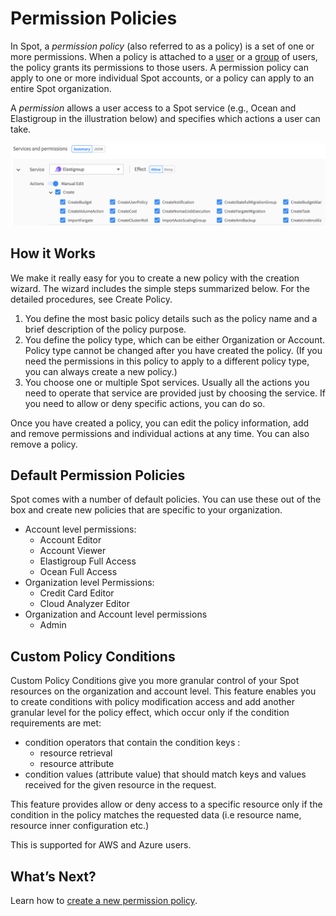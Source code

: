 # Permission Policies

In Spot, a *permission policy* (also referred to as a policy) is a set of one or more permissions. When a policy is attached to a [user](administration/users-a/) or a [group](administration/groups/) of users, the policy grants its permissions to those users. A permission policy can apply to one or more individual Spot accounts, or a policy can apply to an entire Spot organization.

A *permission* allows a user access to a Spot service (e.g., Ocean and Elastigroup in the illustration below) and specifies which actions a user can take.

<img src="/administration/_media/policies-01.png" />

## How it Works

We make it really easy for you to create a new policy with the creation wizard. The wizard includes the simple steps summarized below. For the detailed procedures, see Create Policy.
1. You define the most basic policy details such as the policy name and a brief description of the policy purpose.
2. You define the policy type, which can be either Organization or Account. Policy type cannot be changed after you have created the policy. (If you need the permissions in this policy to apply to a different policy type, you can always create a new policy.)
3. You choose one or multiple Spot services. Usually all the actions you need to operate that service are provided just by choosing the service. If you need to allow or deny specific actions, you can do so.

Once you have created a policy, you can edit the policy information, add and remove permissions and individual actions at any time. You can also remove a policy.

## Default Permission Policies

Spot comes with a number of default policies. You can use these out of the box and create new policies that are specific to your organization.

- Account level permissions:
  - Account Editor
  - Account Viewer
  - Elastigroup Full Access
  - Ocean Full Access
- Organization level Permissions:
  - Credit Card Editor
  - Cloud Analyzer Editor
- Organization and Account level permissions
  - Admin

## Custom Policy Conditions

Custom Policy Conditions give you more granular control of your Spot resources on the organization and account level. This feature enables you to create conditions with policy modification access and add another granular level for the policy effect, which occur only if the condition requirements are met:     

* condition operators that contain the condition keys :
  - resource retrieval
  - resource attribute
* condition values (attribute value) that should match keys and values received for the given resource in the request.

This feature provides allow or deny access to a specific resource only if the condition in the  policy matches the requested data (i.e resource name, resource inner configuration etc.)    

This is supported for AWS and Azure users.  

## What’s Next?

Learn how to [create a new permission policy](administration/policies/create-new-policy).
